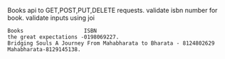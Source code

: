 Books api to GET,POST,PUT,DELETE requests.
validate isbn number for book.
validate inputs using joi

```
Books                   ISBN
the great expectations -0198069227.
Bridging Souls A Journey From Mahabharata to Bharata - 8124802629
Mahabharata-8129145138.
```
